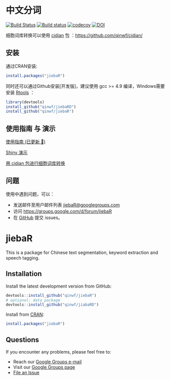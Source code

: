 # 中文分词 

[![Build Status](https://travis-ci.org/qinwf/jiebaR.svg?branch=master)](https://travis-ci.org/qinwf/jiebaR) [![Build status](https://ci.appveyor.com/api/projects/status/k8swxpkue1caiiwi/branch/master?svg=true)](https://ci.appveyor.com/project/qinwf53234/jiebar/branch/master) [![codecov](https://codecov.io/gh/qinwf/jiebaR/branch/master/graph/badge.svg)](https://codecov.io/gh/qinwf/jiebaR) [![DOI](https://zenodo.org/badge/8525/qinwf/jiebaR.svg)](http://dx.doi.org/10.5281/zenodo.13729)

细胞词库转换可以使用 [cidian](https://github.com/qinwf/cidian) 包 ：https://github.com/qinwf/cidian/


## 安装

通过CRAN安装:

```r
install.packages("jiebaR")
```

同时还可以通过Github安装[开发版]，建议使用 gcc >= 4.9 编译，Windows需要安装 [Rtools](https://cran.r-project.org/bin/windows/Rtools/) ：

```r
library(devtools)
install_github("qinwf/jiebaRD")
install_github("qinwf/jiebaR")
```

## 使用指南 与 演示

[使用指南 (已更新 🎉)](http://qinwenfeng.com/jiebaR/)

[Shiny 演示](https://qinwf.shinyapps.io/jiebaR-shiny/)

[用 cidian 包进行细胞词库转换](https://github.com/qinwf/cidian)

## 问题

使用中遇到问题，可以：

+ 发送邮件至用户邮件列表  [jiebaR@googlegroups.com](mailto:jiebaR@googlegroups.com)
+ 访问 https://groups.google.com/d/forum/jiebaR
+ 在 [GitHub](https://github.com/qinwf/jiebaR/issues) 提交 issues。

# jiebaR

This is a package for Chinese text segmentation, keyword extraction
and speech tagging. 

## Installation

Install the latest development version from GitHub:

```r
devtools::install_github("qinwf/jiebaR")
# optional: data package
devtools::install_github("qinwf/jiabaRD")
```

Install from [CRAN](https://cran.r-project.org/package=jiebaR):

```r
install.packages("jiebaR")
```

## Questions

If you encounter any problems, please feel free to:

+ Reach our [Google Groups e-mail](mailto:jiebaR@googlegroups.com)
+ Visit our [Google Groups page](https://groups.google.com/d/forum/jiebaR)
+ [File an Issue](https://github.com/qinwf/jiebaR/issues)
